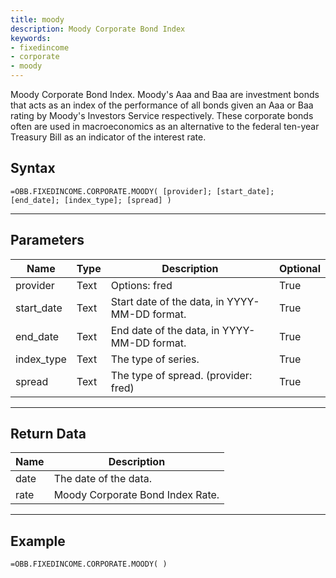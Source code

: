 ```yaml
---
title: moody
description: Moody Corporate Bond Index
keywords: 
- fixedincome
- corporate
- moody
---
```


<!-- markdownlint-disable MD041 -->

Moody Corporate Bond Index.  Moody's Aaa and Baa are investment bonds that acts as an index of the performance of all bonds given an Aaa or Baa rating by Moody's Investors Service respectively. These corporate bonds often are used in macroeconomics as an alternative to the federal ten-year Treasury Bill as an indicator of the interest rate.

## Syntax

```excel wordwrap
=OBB.FIXEDINCOME.CORPORATE.MOODY( [provider]; [start_date]; [end_date]; [index_type]; [spread] )
```

---

## Parameters

| Name | Type | Description | Optional |
| ---- | ---- | ----------- | -------- |
| provider | Text | Options: fred | True |
| start_date | Text | Start date of the data, in YYYY-MM-DD format. | True |
| end_date | Text | End date of the data, in YYYY-MM-DD format. | True |
| index_type | Text | The type of series. | True |
| spread | Text | The type of spread. (provider: fred) | True |

---

## Return Data

| Name | Description |
| ---- | ----------- |
| date | The date of the data.  |
| rate | Moody Corporate Bond Index Rate.  |
---

## Example

```excel wordwrap
=OBB.FIXEDINCOME.CORPORATE.MOODY( )
```


